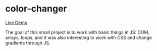 # color-changer
[Live Demo](https://mynameisaleksandr.github.io/color-changer/)


The goal of this small project is to work with basic things in JS: DOM, arrays, loops, and it was also interesting to work with CSS and change gradients through JS.
